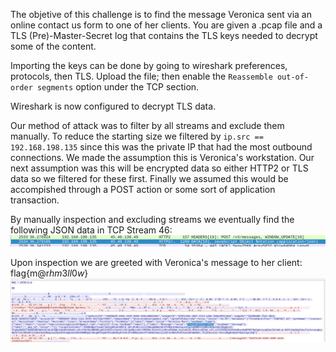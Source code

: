 The objetive of this challenge is to find the message Veronica sent via an online contact us form to one of her clients. You are given a .pcap file and a TLS (Pre)-Master-Secret log that contains the TLS keys needed to decrypt some of the content.

Importing the keys can be done by going to wireshark preferences, protocols, then TLS. Upload the file; then enable the `Reassemble out-of-order segments` option under the TCP section.

Wireshark is now configured to decrypt TLS data. 

Our method of attack was to filter by all streams and exclude them manually. To reduce the starting size we filtered by `ip.src == 192.168.198.135` since this was the private IP that had the most outbound connections. We made the assumption this is Veronica's workstation. Our next assumption was this will be encrypted data so either HTTP2 or TLS data so we filtered for these first. Finally we assumed this would be accompished through a POST action or some sort of application transaction.

By manually inspection and excluding streams we eventually find the following JSON data in TCP Stream 46:
![pic](https://github.com/CR15PR/CSAW2021/blob/main/forensics/Contact_Us/2021-09-11_22-32_1.png)

Upon inspection we are greeted with Veronica's message to her client: flag{m@r$hm3ll0w$}
![pic](https://github.com/CR15PR/CSAW2021/blob/main/forensics/Contact_Us/2021-09-11_22-32.png)
